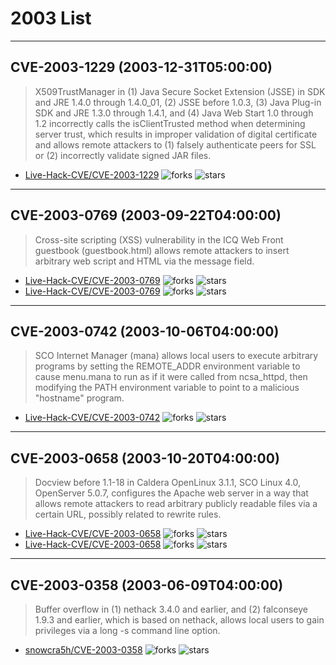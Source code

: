 # 2003 List

---
## CVE-2003-1229 (2003-12-31T05:00:00)
> X509TrustManager in (1) Java Secure Socket Extension (JSSE) in SDK and JRE 1.4.0 through 1.4.0_01, (2) JSSE before 1.0.3, (3) Java Plug-in SDK and JRE 1.3.0 through 1.4.1, and (4) Java Web Start 1.0 through 1.2 incorrectly calls the isClientTrusted method when determining server trust, which results in improper validation of digital certificate and allows remote attackers to (1) falsely authenticate peers for SSL or (2) incorrectly validate signed JAR files.
- [Live-Hack-CVE/CVE-2003-1229](https://github.com/Live-Hack-CVE/CVE-2003-1229)	<img alt="forks" src="https://img.shields.io/github/forks/Live-Hack-CVE/CVE-2003-1229">	<img alt="stars" src="https://img.shields.io/github/stars/Live-Hack-CVE/CVE-2003-1229">

---
## CVE-2003-0769 (2003-09-22T04:00:00)
> Cross-site scripting (XSS) vulnerability in the ICQ Web Front guestbook (guestbook.html) allows remote attackers to insert arbitrary web script and HTML via the message field.
- [Live-Hack-CVE/CVE-2003-0769](https://github.com/Live-Hack-CVE/CVE-2003-0769)	<img alt="forks" src="https://img.shields.io/github/forks/Live-Hack-CVE/CVE-2003-0769">	<img alt="stars" src="https://img.shields.io/github/stars/Live-Hack-CVE/CVE-2003-0769">
- [Live-Hack-CVE/CVE-2003-0769](https://github.com/Live-Hack-CVE/CVE-2003-0769)	<img alt="forks" src="https://img.shields.io/github/forks/Live-Hack-CVE/CVE-2003-0769">	<img alt="stars" src="https://img.shields.io/github/stars/Live-Hack-CVE/CVE-2003-0769">

---
## CVE-2003-0742 (2003-10-06T04:00:00)
> SCO Internet Manager (mana) allows local users to execute arbitrary programs by setting the REMOTE_ADDR environment variable to cause menu.mana to run as if it were called from ncsa_httpd, then modifying the PATH environment variable to point to a malicious "hostname" program.
- [Live-Hack-CVE/CVE-2003-0742](https://github.com/Live-Hack-CVE/CVE-2003-0742)	<img alt="forks" src="https://img.shields.io/github/forks/Live-Hack-CVE/CVE-2003-0742">	<img alt="stars" src="https://img.shields.io/github/stars/Live-Hack-CVE/CVE-2003-0742">

---
## CVE-2003-0658 (2003-10-20T04:00:00)
> Docview before 1.1-18 in Caldera OpenLinux 3.1.1, SCO Linux 4.0, OpenServer 5.0.7, configures the Apache web server in a way that allows remote attackers to read arbitrary publicly readable files via a certain URL, possibly related to rewrite rules.
- [Live-Hack-CVE/CVE-2003-0658](https://github.com/Live-Hack-CVE/CVE-2003-0658)	<img alt="forks" src="https://img.shields.io/github/forks/Live-Hack-CVE/CVE-2003-0658">	<img alt="stars" src="https://img.shields.io/github/stars/Live-Hack-CVE/CVE-2003-0658">
- [Live-Hack-CVE/CVE-2003-0658](https://github.com/Live-Hack-CVE/CVE-2003-0658)	<img alt="forks" src="https://img.shields.io/github/forks/Live-Hack-CVE/CVE-2003-0658">	<img alt="stars" src="https://img.shields.io/github/stars/Live-Hack-CVE/CVE-2003-0658">

---
## CVE-2003-0358 (2003-06-09T04:00:00)
> Buffer overflow in (1) nethack 3.4.0 and earlier, and (2) falconseye 1.9.3 and earlier, which is based on nethack, allows local users to gain privileges via a long -s command line option.
- [snowcra5h/CVE-2003-0358](https://github.com/snowcra5h/CVE-2003-0358)	<img alt="forks" src="https://img.shields.io/github/forks/snowcra5h/CVE-2003-0358">	<img alt="stars" src="https://img.shields.io/github/stars/snowcra5h/CVE-2003-0358">
